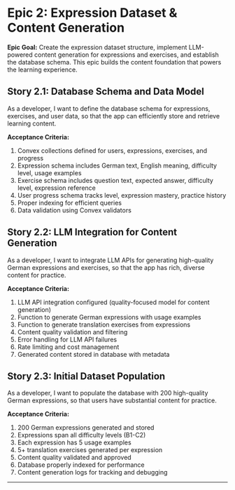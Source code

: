 # Epic 2: Expression Dataset & Content Generation

**Epic Goal:** Create the expression dataset structure, implement LLM-powered content generation for expressions and exercises, and establish the database schema. This epic builds the content foundation that powers the learning experience.

## Story 2.1: Database Schema and Data Model
As a developer,
I want to define the database schema for expressions, exercises, and user data,
so that the app can efficiently store and retrieve learning content.

**Acceptance Criteria:**
1. Convex collections defined for users, expressions, exercises, and progress
2. Expression schema includes German text, English meaning, difficulty level, usage examples
3. Exercise schema includes question text, expected answer, difficulty level, expression reference
4. User progress schema tracks level, expression mastery, practice history
5. Proper indexing for efficient queries
6. Data validation using Convex validators

## Story 2.2: LLM Integration for Content Generation
As a developer,
I want to integrate LLM APIs for generating high-quality German expressions and exercises,
so that the app has rich, diverse content for practice.

**Acceptance Criteria:**
1. LLM API integration configured (quality-focused model for content generation)
2. Function to generate German expressions with usage examples
3. Function to generate translation exercises from expressions
4. Content quality validation and filtering
5. Error handling for LLM API failures
6. Rate limiting and cost management
7. Generated content stored in database with metadata

## Story 2.3: Initial Dataset Population
As a developer,
I want to populate the database with 200 high-quality German expressions,
so that users have substantial content for practice.

**Acceptance Criteria:**
1. 200 German expressions generated and stored
2. Expressions span all difficulty levels (B1-C2)
3. Each expression has 5 usage examples
4. 5+ translation exercises generated per expression
5. Content quality validated and approved
6. Database properly indexed for performance
7. Content generation logs for tracking and debugging

---
